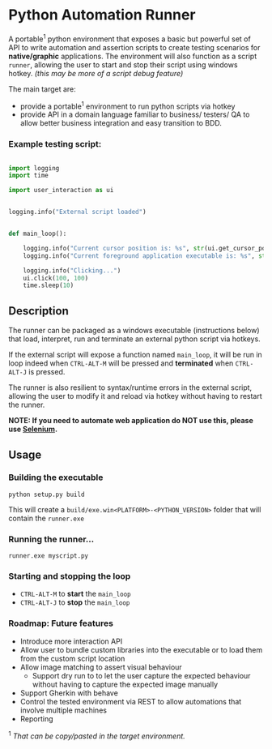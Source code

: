 # Python Automation Runner


A portable<sup>1</sup> python environment that exposes a basic but powerful set of API to write automation and assertion scripts to create testing scenarios for **native/graphic** applications.
The environment will also function as a script `runner`, allowing the user to start and stop their script using windows hotkey. *(this may be more of a script debug feature)*

The main target are:
- provide a portable<sup>1</sup> environment to run python scripts via hotkey
- provide API in a domain language familiar to business/ testers/ QA to allow better business integration and easy transition to BDD.



### Example testing script:
```python

import logging
import time

import user_interaction as ui


logging.info("External script loaded")


def main_loop():

    logging.info("Current cursor position is: %s", str(ui.get_cursor_pos()))
    logging.info("Current foreground application executable is: %s", str(ui.get_foreground_window_executable()))

    logging.info("Clicking...")
    ui.click(100, 100)
    time.sleep(10)    

```

## Description

The runner can be packaged as a windows executable (instructions below) that load, interpret, run and terminate an external python script via hotkeys. 

If the external script will expose a function named `main_loop`, it will be run in loop indeed when `CTRL-ALT-M` will be pressed and **terminated** when  `CTRL-ALT-J` is pressed.

The runner is also resilient to syntax/runtime errors in the external script, allowing the user to modify it and reload via hotkey without having to restart the runner.

**NOTE: If you need to automate web application do NOT use this, please use [Selenium][2].**

## Usage

### Building the executable
    python setup.py build
This will create a `build/exe.win<PLATFORM>-<PYTHON_VERSION>` folder that will contain the `runner.exe`

### Running the runner...

    runner.exe myscript.py

### Starting and stopping the loop

- `CTRL-ALT-M` to **start** the `main_loop`
- `CTRL-ALT-J` to **stop** the `main_loop`


### Roadmap: Future features

- Introduce more interaction API
- Allow user to bundle custom libraries into the executable or to load them from the custom script location
- Allow image matching to assert visual behaviour
  - Support dry run to to let the user capture the expected behaviour without having to capture the expected image manually
- Support Gherkin with behave
- Control the tested environment via REST to allow automations that involve multiple machines
- Reporting



<sup>1</sup> *That can be copy/pasted in the target environment.*



  [1]: http://ahkscript.org/
  [2]: http://www.seleniumhq.org/
